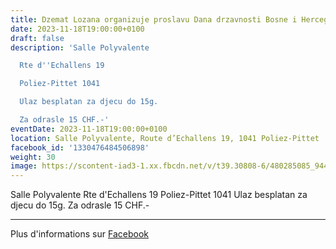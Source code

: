 ```yaml
---
title: Dzemat Lozana organizuje proslavu Dana drzavnosti Bosne i Hercegovine
date: 2023-11-18T19:00:00+0100
draft: false
description: 'Salle Polyvalente

  Rte d''Echallens 19

  Poliez-Pittet 1041

  Ulaz besplatan za djecu do 15g.

  Za odrasle 15 CHF.-'
eventDate: 2023-11-18T19:00:00+0100
location: Salle Polyvalente, Route d’Echallens 19, 1041 Poliez-Pittet
facebook_id: '1330476484506898'
weight: 30
image: https://scontent-iad3-1.xx.fbcdn.net/v/t39.30808-6/480285085_944333661160567_3277375841641556820_n.jpg?_nc_cat=107&ccb=1-7&_nc_sid=9e60e4&_nc_ohc=_KGg6w-bEdQQ7kNvwHgS-rc&_nc_oc=Adni5QeVl47Nu3h9n-_enfcWXaQioWS_tt2iG0eWaz9yq3tiZB6MgJ23O_rkFSWVmGA&_nc_zt=23&_nc_ht=scontent-iad3-1.xx&edm=ABTKTjYEAAAA&_nc_gid=AzEXEtf7Q2GtrkLiJLgQPw&oh=00_AfIzVu_OahDDGl7ASiU9OEySaqyPK5UyRTf0KhRTCyQ6bw&oe=6844221F
---
```


Salle Polyvalente
Rte d'Echallens 19
Poliez-Pittet 1041
Ulaz besplatan za djecu do 15g.
Za odrasle 15 CHF.-

---

Plus d'informations sur [Facebook](https://facebook.com/events/1330476484506898)